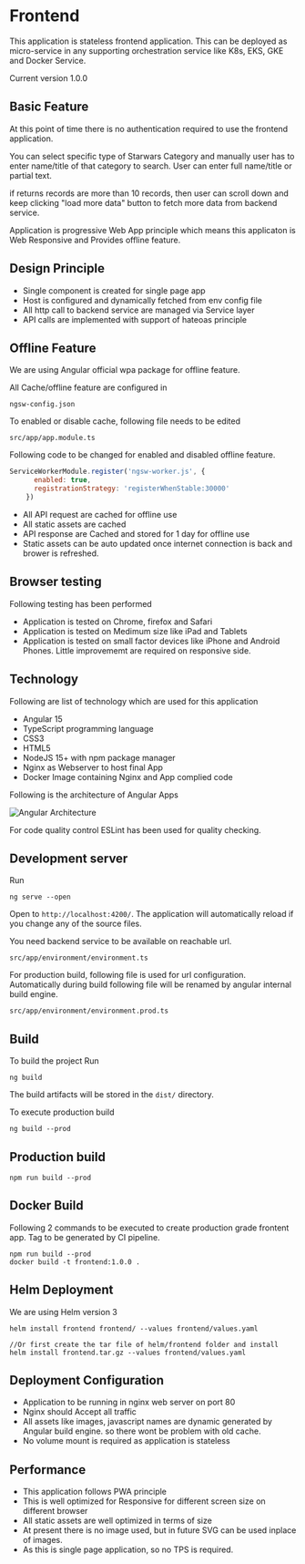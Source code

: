 # Frontend

This application is stateless frontend application. This can be deployed as micro-service in any supporting orchestration
service like K8s, EKS, GKE and Docker Service.

Current version 1.0.0

## Basic Feature

At this point of time there is no authentication required to use the frontend application.

You can select specific type of Starwars Category and manually user has to enter name/title of that category to search. User can enter full name/title or partial text.

if returns records are more than 10 records, then user can scroll down and keep clicking "load more data" button to fetch more data from backend service.

Application is progressive Web App principle which means this applicaton is Web Responsive and Provides offline feature.

## Design Principle
- Single component is created for single page app
- Host is configured and dynamically fetched from env config file
- All http call to backend service are managed via Service layer
- API calls are implemented with support of hateoas principle



## Offline Feature

We are using Angular official wpa package for offline feature.

All Cache/offline feature are configured in

```shell
ngsw-config.json
```

To enabled or disable cache, following file needs to be edited

```shell
src/app/app.module.ts
```

Following code to be changed for enabled and disabled offline feature.

```javascript
ServiceWorkerModule.register('ngsw-worker.js', {
      enabled: true,
      registrationStrategy: 'registerWhenStable:30000'
    })
```


- All API request are cached for offline use
- All static assets are cached
- API response are Cached and stored for 1 day for offline use
- Static assets can be auto updated once internet connection is back and brower is refreshed.

## Browser testing

Following testing has been performed 

- Application is tested on Chrome, firefox and Safari
- Application is tested on Medimum size like iPad and Tablets
- Application is tested on small factor devices like iPhone and Android Phones. Little improvememt are required on responsive side.

## Technology

Following are list of technology which are used for this application

- Angular 15
- TypeScript programming language
- CSS3
- HTML5
- NodeJS 15+ with npm package manager
- Nginx as Webserver to host final App
- Docker Image containing Nginx and App complied code

Following is the architecture of Angular Apps

![Angular Architecture](https://angular.io/generated/images/guide/architecture/overview2.png)

For code quality control ESLint has been used for quality checking.

## Development server

Run 
```shell
ng serve --open
```
Open to `http://localhost:4200/`. The application will automatically reload if you change any of the source files.

You need backend service to be available on reachable url.

```shell
src/app/environment/environment.ts
```
For production build, following file is used for url configuration. Automatically during build following file will be renamed by angular internal build engine.

```shell
src/app/environment/environment.prod.ts
```

## Build

To build the project Run 

```shell
ng build
``` 
The build artifacts will be stored in the `dist/` directory.

To execute production build

```shell
ng build --prod
``` 

## Production build

```shell
npm run build --prod
```

## Docker Build

Following 2 commands to be executed to create production grade frontent app. Tag to be generated by CI pipeline.

```shell
npm run build --prod
docker build -t frontend:1.0.0 .
```

## Helm Deployment

We are using Helm version 3

```shell
helm install frontend frontend/ --values frontend/values.yaml

//Or first create the tar file of helm/frontend folder and install
helm install frontend.tar.gz --values frontend/values.yaml
```

## Deployment Configuration

- Application to be running in nginx web server on port 80
- Nginx should Accept all traffic
- All assets like images, javascript names are dynamic generated by Angular build engine. so there wont be problem with old cache.
- No volume mount is required as application is stateless

## Performance
- This application follows PWA principle
- This is well optimized for Responsive for different screen size on different browser
- All static assets are well optimized in terms of size
- At present there is no image used, but in future SVG can be used inplace of images.
- As this is single page application, so no TPS is required.